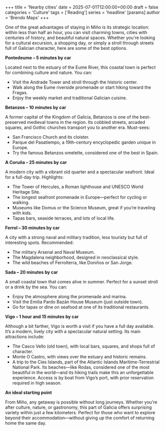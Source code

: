 +++
title = 'Nearby cities'
date = 2025-07-01T12:00:00+00:00
draft = false
categories = 'Culture'
tags = ['Reading']
series = 'headline'
[params]
  author = 'Brendo Maps'
+++

One of the great advantages of staying in Miño is its strategic location: within less than half an hour, you can visit charming towns, cities with centuries of history, and beautiful natural spaces. Whether you're looking for a cultural excursion, a shopping day, or simply a stroll through streets full of Galician character, here are some of the best options.

<!--more-->

<b>Pontedeume – 5 minutes by car</b>

Located next to the estuary of the Eume River, this coastal town is perfect for combining culture and nature. You can:
<ul>
<li>Visit the Andrade Tower and stroll through the historic center.</li>
<li>Walk along the Eume riverside promenade or start hiking toward the Fragas.</li>
<li>Enjoy the weekly market and traditional Galician cuisine.</li>
</ul>

<b>Betanzos – 10 minutes by car</b>

A former capital of the Kingdom of Galicia, Betanzos is one of the best-preserved medieval towns in the region. Its cobbled streets, arcaded squares, and Gothic churches transport you to another era. Must-sees:
<ul>
<li>San Francisco Church and its cloister.</li>
<li>Parque del Pasatiempo, a 19th-century encyclopedic garden unique in Europe.</li>
<li>Try the famous Betanzos omelette, considered one of the best in Spain.</li>
</ul>

<b>A Coruña – 25 minutes by car</b>

A modern city with a vibrant old quarter and a spectacular seafront. Ideal for a full-day trip. Highlights:
<ul>
<li>The Tower of Hercules, a Roman lighthouse and UNESCO World Heritage Site.</li>
<li>The longest seafront promenade in Europe—perfect for cycling or walking.</li>
<li>Museums like Domus or the Science Museum, great if you’re traveling with kids.</li>
<li>Tapas bars, seaside terraces, and lots of local life.</li>
</ul>

<b>Ferrol – 30 minutes by car</b>

A city with a strong naval and military tradition, less touristy but full of interesting spots. Recommended:
<ul>
<li>The military Arsenal and Naval Museum.</li>
<li>The Magdalena neighborhood, designed in neoclassical style.</li>
<li>The wild beaches of Ferrolterra, like Doniños or San Jorge.</li>
</ul>

<b>Sada – 20 minutes by car</b>

A small coastal town that comes alive in summer. Perfect for a sunset stroll or a drink by the sea. You can:
<ul>
<li>Enjoy the atmosphere along the promenade and marina.</li>
<li>Visit the Emilia Pardo Bazán House Museum (just outside town).</li>
<li>Go for tapas or dine on seafood at one of its traditional restaurants.</li>
</ul>

<b>Vigo – 1 hour and 15 minutes by car</b>

Although a bit farther, Vigo is worth a visit if you have a full day available. It’s a modern, lively city with a spectacular natural setting. Its main attractions include:
<ul>
<li>The Casco Vello (old town), with local bars, squares, and shops full of character.</li>
<li>Monte O Castro, with views over the estuary and historic remains.</li>
<li>A trip to the Cíes Islands, part of the Atlantic Islands Maritime-Terrestrial National Park. Its beaches—like Rodas, considered one of the most beautiful in the world—and its hiking trails make this an unforgettable experience. Access is by boat from Vigo’s port, with prior reservation required in high season.</li>
</ul>

<b>An ideal starting point</b>

From Miño, any getaway is possible without long journeys. Whether you're after culture, nature, or gastronomy, this part of Galicia offers surprising variety within just a few kilometers. Perfect for those who want to explore beyond their accommodation—without giving up the comfort of returning home the same day.